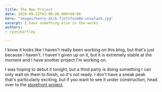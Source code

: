 ```yaml
---
title: The New Project
date: 2020-09-22T01:00:00.000+00:00
hero: "images/henry-dick-fjn7zfuvm8w-unsplash.jpg"
excerpt: I have something else in the works
authors:
- ryanjbartley

---
```

I know it looks like I haven't really been working on this blog, but that's just because I haven't. I haven't given up on it, but it is extremely stable at the moment and I have another project I'm working on.

I was hoping to debut it tonight, but a third party is doing something I can only wait on them to finish, so it's not ready. I don't have a sneak peak that's particularly exciting, but if you want to see it under construction, head over to the [storefront project](https://ryanjbartley.github.io/storefront "Ryanjbartley's Storefront").